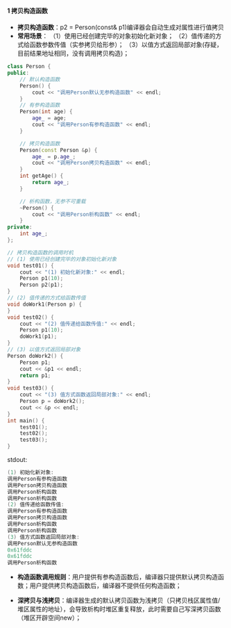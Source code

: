 #### 1 拷贝构造函数
- **拷贝构造函数**：p2 = Person(const& p1)编译器会自动生成对属性进行值拷贝
- **常用场景**：
（1）使用已经创建完毕的对象初始化新对象；
（2）值传递的方式给函数参数传值（实参拷贝给形参）；
（3）以值方式返回局部对象(存疑，目前结果地址相同，没有调用拷贝构造)；
```cpp
class Person {
public:
    // 默认构造函数
    Person() {
        cout << "调用Person默认无参构造函数" << endl;
    }
    // 有参构造函数
    Person(int age) {
        age_ = age;
        cout << "调用Person有参构造函数" << endl;
    }

    // 拷贝构造函数
    Person(const Person &p) {
        age_ = p.age_;
        cout << "调用Person拷贝构造函数" << endl;
    }
    int getAge() {
        return age_;
    }

    // 析构函数，无参不可重载
    ~Person() {
        cout << "调用Person析构函数" << endl;
    }
private:
    int age_;
};

// 拷贝构造函数的调用时机
// (1) 使用已经创建完毕的对象初始化新对象
void test01() {
    cout << "(1) 初始化新对象:" << endl;
    Person p1(10);
    Person p2(p1);
}
// (2) 值传递的方式给函数传值
void doWork1(Person p) {
}
void test02() {
    cout << "(2) 值传递给函数传值:" << endl;
    Person p1(10);
    doWork1(p1);
}
// (3) 以值方式返回局部对象
Person doWork2() {
    Person p1;
    cout << &p1 << endl;
    return p1;
}
void test03() {
    cout << "(3) 值方式函数返回局部对象:" << endl;
    Person p = doWork2();
    cout << &p << endl;
}
int main() {
	test01();
	test02();
    test03();
}
```
stdout:
```cpp
(1) 初始化新对象:
调用Person有参构造函数
调用Person拷贝构造函数
调用Person析构函数
调用Person析构函数
(2) 值传递给函数传值:
调用Person有参构造函数
调用Person拷贝构造函数
调用Person析构函数
调用Person析构函数
(3) 值方式函数返回局部对象:
调用Person默认无参构造函数
0x61fddc
0x61fddc
调用Person析构函数
```

- **构造函数调用规则**：用户提供有参构造函数后，编译器只提供默认拷贝构造函数；用户提供拷贝构造函数后，编译器不提供任何构造函数；

- **深拷贝与浅拷贝**：编译器生成的默认拷贝函数为浅拷贝（只拷贝栈区属性值/堆区属性的地址），会导致析构时堆区重复释放，此时需要自己写深拷贝函数（堆区开辟空间new）；